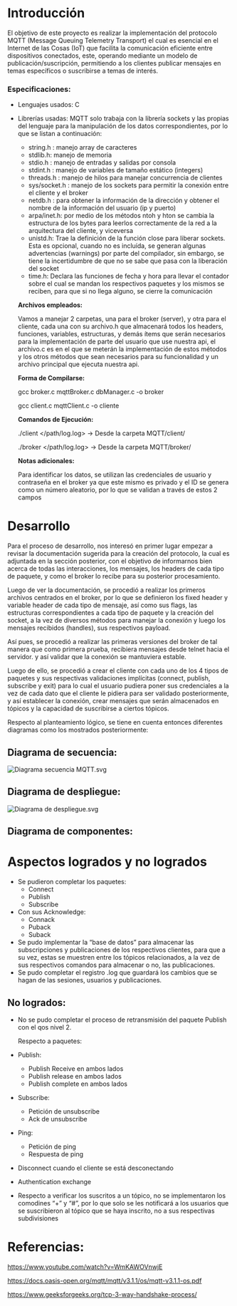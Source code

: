 # Introducción

El objetivo de este proyecto es realizar la implementación del protocolo MQTT (Message Queuing Telemetry Transport) el cual es esencial en el Internet de las Cosas (IoT) que facilita la comunicación eficiente entre dispositivos conectados, este, operando mediante un modelo de publicación/suscripción, permitiendo a los clientes publicar mensajes en temas específicos o suscribirse a temas de interés. 

### Especificaciones:

- Lenguajes usados: C
- Librerías usadas: MQTT solo trabaja con la librería sockets y las propias del lenguaje para la manipulación de los datos correspondientes, por lo que se listan a continuación:
    - string.h : manejo array de caracteres
    - stdlib.h: manejo de memoria
    - stdio.h : manejo de entradas y salidas por consola
    - stdint.h : manejo de variables de tamaño estático (integers)
    - threads.h : manejo de hilos para manejar concurrencia de clientes
    - sys/socket.h : manejo de los sockets para permitir la conexión entre el cliente y el broker
    - netdb.h : para obtener la información de la dirección y obtener el nombre de la información del usuario (ip y puerto)
    - arpa/inet.h: por medio de los métodos ntoh y hton se cambia la estructura de los bytes para leerlos correctamente de la red a la arquitectura del cliente, y viceversa
    - unistd.h: Trae la definición de la función close para liberar sockets. Esta es opcional, cuando no es incluída, se generan algunas advertencias (warnings) por parte del compilador, sin embargo, se tiene la incertidumbre de que no se sabe que pasa con la liberación del socket
    - time.h: Declara las funciones de fecha y hora para llevar el contador sobre el cual se mandan los respectivos paquetes y los mismos se reciben, para que si no llega alguno, se cierre la comunicación
    
    **Archivos empleados:**
    
    Vamos a manejar 2 carpetas, una para el broker (server), y otra para el cliente, cada una con su archivo.h que almacenará todos los headers, funciones, variables, estructuras, y demás ítems que serán necesarios para la implementación de parte del usuario que use nuestra api, el archivo.c es en el que se meterán la implementación de estos métodos y los otros métodos que sean necesarios para su funcionalidad y un archivo principal que ejecuta nuestra api.
    
    **Forma de Compilarse:**
    
    gcc broker.c mqttBroker.c dbManager.c -o broker
    
    gcc client.c mqttClient.c -o cliente
    
    **Comandos de Ejecución:**
    
    ./client </path/log.log> → Desde la carpeta MQTT/client/
    
    ./broker <ip> <port> </path/log.log> → Desde la carpeta MQTT/broker/
    
    **Notas adicionales:**
    
    Para identificar los datos, se utilizan las credenciales de usuario y contraseña en el broker ya que este mismo es privado y el ID se genera como un número aleatorio, por lo que se validan a través de estos 2 campos
    

# Desarrollo

Para el proceso de desarrollo, nos interesó en primer lugar empezar a revisar la documentación sugerida para la creación del protocolo, la cual es adjuntada en la sección posterior, con el objetivo de informarnos bien acerca de todas las interacciones, los mensajes, los headers de cada tipo de paquete, y como el broker lo recibe para su posterior procesamiento.

Luego de ver la documentación, se procedió a realizar los primeros archivos centrados en el broker, por lo que se definieron los fixed header y variable header de cada tipo de mensaje, así como sus flags, las estructuras correspondientes a cada tipo de paquete y la creación del socket, a la vez de diversos métodos para manejar la conexión y luego los mensajes recibidos (handles), sus respectivos payload.

Así pues, se procedió a realizar las primeras versiones del broker de tal manera que como primera prueba, recibiera mensajes desde telnet hacia el servidor. y así validar que la conexión se mantuviera estable.

Luego de ello, se procedió a crear el cliente con cada uno de los 4 tipos de paquetes y sus respectivas validaciones implícitas (connect, publish, subscribe y exit) para lo cual el usuario pudiera poner sus credenciales a la vez de cada dato que el cliente le pidiera para ser validado posteriormente, y así establecer la conexión, crear mensajes que serán almacenados en tópicos y la capacidad de suscribirse a ciertos tópicos.

Respecto al planteamiento lógico, se tiene en cuenta entonces diferentes diagramas como los mostrados posteriormente:

## Diagrama de secuencia:

![Diagrama secuencia MQTT.svg](https://prod-files-secure.s3.us-west-2.amazonaws.com/ff317640-66c2-4351-b424-8b1efec92ae0/1384084a-bd86-40af-8357-b43a40e543d8/Diagrama_secuencia_MQTT.svg)

## Diagrama de despliegue:

![Diagrama de despliegue.svg](https://prod-files-secure.s3.us-west-2.amazonaws.com/ff317640-66c2-4351-b424-8b1efec92ae0/f1bc4cca-e004-4e4c-b808-2786264d0101/Diagrama_de_despliegue.svg)

## Diagrama de componentes:

# Aspectos logrados y no logrados

- Se pudieron completar los paquetes:
    - Connect
    - Publish
    - Subscribe
- Con sus Acknowledge:
    - Connack
    - Puback
    - Suback
- Se pudo implementar la “base de datos” para almacenar las subscripciones y publicaciones de los respectivos clientes, para que a su vez, estas se muestren entre los tópicos relacionados, a la vez de sus respectivos comandos para almacenar o no, las publicaciones.
- Se pudo completar el registro .log que guardará los cambios que se hagan de las sesiones, usuarios y publicaciones.

## No logrados:

- No se pudo completar el proceso de retransmisión del paquete Publish con el qos nivel 2.
    
    Respecto a paquetes:
    
- Publish:
    - Publish Receive en ambos  lados
    - Publish release en ambos lados
    - Publish complete en ambos lados
- Subscribe:
    - Petición de unsubscribe
    - Ack de unsubscribe
- Ping:
    - Petición de ping
    - Respuesta de ping
- Disconnect cuando el cliente se está desconectando
- Authentication exchange
- Respecto a verificar los suscritos a un tópico, no se implementaron los comodines “+” y “#”, por lo que solo se les notificará a los usuarios que se suscribieron al tópico que se haya inscrito, no a sus respectivas subdivisiones

# Referencias:

https://www.youtube.com/watch?v=WmKAWOVnwjE

https://docs.oasis-open.org/mqtt/mqtt/v3.1.1/os/mqtt-v3.1.1-os.pdf

https://www.geeksforgeeks.org/tcp-3-way-handshake-process/